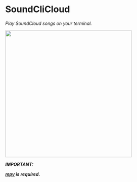 # SoundCliCloud
<p><i>Play SoundCloud songs on your terminal.<i></p>
<img src="https://user-images.githubusercontent.com/72035730/154799320-e92a04b9-b15d-42a5-9171-5ac63159e970.png" height=400px>
<p><b>IMPORTANT<b>:<p>
<p color="thistle"><a href="https://mpv.io/">mpv<a> is required.<p>
